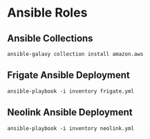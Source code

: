 # Ansible Roles

## Ansible Collections

```
ansible-galaxy collection install amazon.aws
```

## Frigate Ansible Deployment

```
ansible-playbook -i inventory frigate.yml
```

## Neolink Ansible Deployment

```
ansible-playbook -i inventory neolink.yml
```